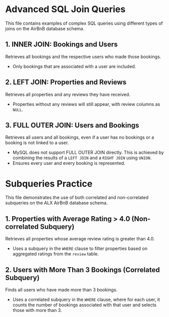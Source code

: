 # Advanced SQL Join Queries

This file contains examples of complex SQL queries using different types of joins on the AirBnB database schema.

## 1. INNER JOIN: Bookings and Users

Retrieves all bookings and the respective users who made those bookings.
- Only bookings that are associated with a user are included.

## 2. LEFT JOIN: Properties and Reviews

Retrieves all properties and any reviews they have received.
- Properties without any reviews will still appear, with review columns as `NULL`.

## 3. FULL OUTER JOIN: Users and Bookings

Retrieves all users and all bookings, even if a user has no bookings or a booking is not linked to a user.
- MySQL does not support FULL OUTER JOIN directly. This is achieved by combining the results of a `LEFT JOIN` and a `RIGHT JOIN` using `UNION`.
- Ensures every user and every booking is represented.


# Subqueries Practice

This file demonstrates the use of both correlated and non-correlated subqueries on the ALX AirBnB database schema.

## 1. Properties with Average Rating > 4.0 (Non-correlated Subquery)

Retrieves all properties whose average review rating is greater than 4.0.
- Uses a subquery in the `WHERE` clause to filter properties based on aggregated ratings from the `review` table.

## 2. Users with More Than 3 Bookings (Correlated Subquery)

Finds all users who have made more than 3 bookings.
- Uses a correlated subquery in the `WHERE` clause, where for each user, it counts the number of bookings associated with that user and selects those with more than 3.